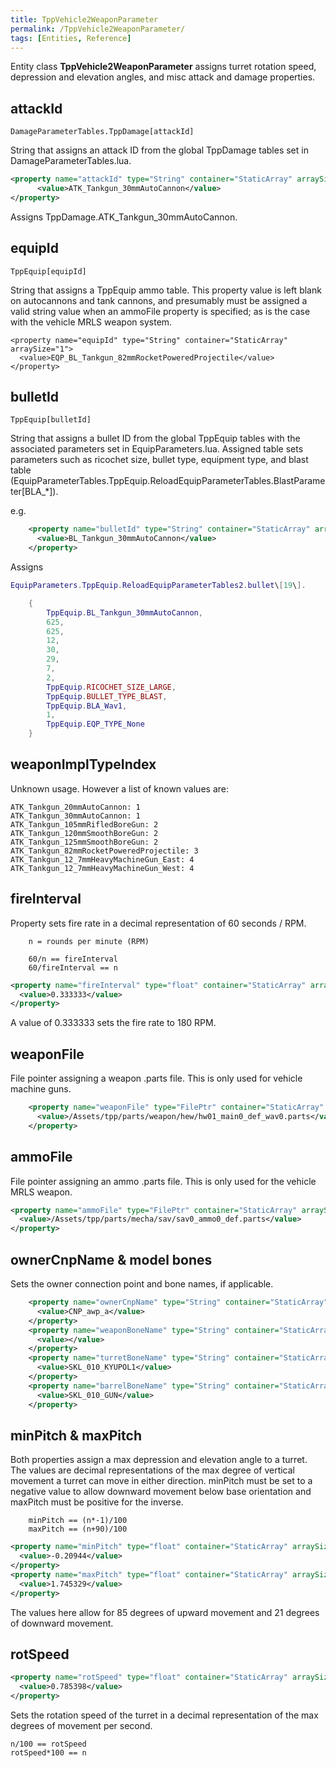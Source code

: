 ```yaml
---
title: TppVehicle2WeaponParameter
permalink: /TppVehicle2WeaponParameter/
tags: [Entities, Reference]
---
```


Entity class <b>TppVehicle2WeaponParameter</b> assigns turret rotation
speed, depression and elevation angles, and misc attack and damage
properties.

## attackId

    DamageParameterTables.TppDamage[attackId]

String that assigns an attack ID from the global TppDamage tables set in
DamageParameterTables.lua.

```xml
<property name="attackId" type="String" container="StaticArray" arraySize="1">
      <value>ATK_Tankgun_30mmAutoCannon</value>
</property>
```

Assigns TppDamage.ATK_Tankgun_30mmAutoCannon.


## equipId

    TppEquip[equipId]

String that assigns a TppEquip ammo table. This property value is left
blank on autocannons and tank cannons, and presumably must be assigned a
valid string value when an ammoFile property is specified; as is the
case with the vehicle MRLS weapon system.

```
<property name="equipId" type="String" container="StaticArray" arraySize="1">
  <value>EQP_BL_Tankgun_82mmRocketPoweredProjectile</value>
</property>
```



## bulletId

    TppEquip[bulletId]

String that assigns a bullet ID from the global TppEquip tables with the
associated parameters set in EquipParameters.lua. Assigned table sets
parameters such as ricochet size, bullet type, equipment type, and blast
table
(EquipParameterTables.TppEquip.ReloadEquipParameterTables.BlastParameter\[BLA_\*\]).

e.g.

```xml
    <property name="bulletId" type="String" container="StaticArray" arraySize="1">
      <value>BL_Tankgun_30mmAutoCannon</value>
    </property>
```

Assigns
```lua
EquipParameters.TppEquip.ReloadEquipParameterTables2.bullet\[19\].

    {
        TppEquip.BL_Tankgun_30mmAutoCannon,
        625,
        625,
        12,
        30,
        29,
        7,
        2,
        TppEquip.RICOCHET_SIZE_LARGE,
        TppEquip.BULLET_TYPE_BLAST,
        TppEquip.BLA_Wav1,
        1,
        TppEquip.EQP_TYPE_None
    }
```



## weaponImplTypeIndex

Unknown usage. However a list of known values are:

    ATK_Tankgun_20mmAutoCannon: 1
    ATK_Tankgun_30mmAutoCannon: 1
    ATK_Tankgun_105mmRifledBoreGun: 2
    ATK_Tankgun_120mmSmoothBoreGun: 2
    ATK_Tankgun_125mmSmoothBoreGun: 2
    ATK_Tankgun_82mmRocketPoweredProjectile: 3
    ATK_Tankgun_12_7mmHeavyMachineGun_East: 4
    ATK_Tankgun_12_7mmHeavyMachineGun_West: 4




## fireInterval

Property sets fire rate in a decimal representation of 60 seconds / RPM.
```
    n = rounds per minute (RPM)

    60/n == fireInterval
    60/fireInterval == n
```
```xml
<property name="fireInterval" type="float" container="StaticArray" arraySize="1">
  <value>0.333333</value>
</property>
```

A value of 0.333333 sets the fire rate to 180 RPM.


## weaponFile

File pointer assigning a weapon .parts file. This is only used for
vehicle machine guns.

```xml
    <property name="weaponFile" type="FilePtr" container="StaticArray" arraySize="1">
      <value>/Assets/tpp/parts/weapon/hew/hw01_main0_def_wav0.parts</value>
    </property>
```



## ammoFile

File pointer assigning an ammo .parts file. This is only used for the
vehicle MRLS weapon.

```xml
<property name="ammoFile" type="FilePtr" container="StaticArray" arraySize="1">
  <value>/Assets/tpp/parts/mecha/sav/sav0_ammo0_def.parts</value>
</property>
```



## ownerCnpName & model bones

Sets the owner connection point and bone names, if applicable.

```xml
    <property name="ownerCnpName" type="String" container="StaticArray" arraySize="1">
      <value>CNP_awp_a</value>
    </property>
    <property name="weaponBoneName" type="String" container="StaticArray" arraySize="1">
      <value></value>
    </property>
    <property name="turretBoneName" type="String" container="StaticArray" arraySize="1">
      <value>SKL_010_KYUPOL1</value>
    </property>
    <property name="barrelBoneName" type="String" container="StaticArray" arraySize="1">
      <value>SKL_010_GUN</value>
    </property>
```



## minPitch & maxPitch

Both properties assign a max depression and elevation angle to a turret.
The values are decimal representations of the max degree of vertical
movement a turret can move in either direction. minPitch must be set to
a negative value to allow downward movement below base orientation and
maxPitch must be positive for the inverse.

```
    minPitch == (n*-1)/100
    maxPitch == (n+90)/100
```

```xml
<property name="minPitch" type="float" container="StaticArray" arraySize="1">
  <value>-0.20944</value>
</property>
<property name="maxPitch" type="float" container="StaticArray" arraySize="1">
  <value>1.745329</value>
</property>
```

The values here allow for 85 degrees of upward movement and 21 degrees
of downward movement.


## rotSpeed

```xml
<property name="rotSpeed" type="float" container="StaticArray" arraySize="1">
  <value>0.785398</value>
</property>
```

Sets the rotation speed of the turret in a decimal representation of the
max degrees of movement per second.

    n/100 == rotSpeed
    rotSpeed*100 == n

